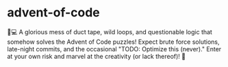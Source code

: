 # advent-of-code
🎄💻 A glorious mess of duct tape, wild loops, and questionable logic that somehow solves the Advent of Code puzzles! Expect brute force solutions, late-night commits, and the occasional "TODO: Optimize this (never)." Enter at your own risk and marvel at the creativity (or lack thereof)! 🌟

